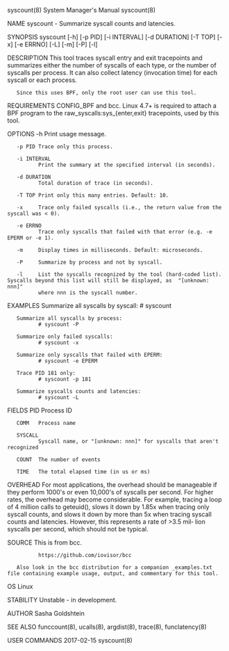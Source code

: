 syscount(8)                                                   System Manager's Manual                                                  syscount(8)

NAME
       syscount - Summarize syscall counts and latencies.

SYNOPSIS
       syscount [-h] [-p PID] [-i INTERVAL] [-d DURATION] [-T TOP] [-x] [-e ERRNO] [-L] [-m] [-P] [-l]

DESCRIPTION
       This  tool  traces  syscall entry and exit tracepoints and summarizes either the number of syscalls of each type, or the number of syscalls
       per process. It can also collect latency (invocation time) for each syscall or each process.

       Since this uses BPF, only the root user can use this tool.

REQUIREMENTS
       CONFIG_BPF and bcc. Linux 4.7+ is required to attach a BPF program to the raw_syscalls:sys_{enter,exit} tracepoints, used by this tool.

OPTIONS
       -h     Print usage message.

       -p PID Trace only this process.

       -i INTERVAL
              Print the summary at the specified interval (in seconds).

       -d DURATION
              Total duration of trace (in seconds).

       -T TOP Print only this many entries. Default: 10.

       -x     Trace only failed syscalls (i.e., the return value from the syscall was < 0).

       -e ERRNO
              Trace only syscalls that failed with that error (e.g. -e EPERM or -e 1).

       -m     Display times in milliseconds. Default: microseconds.

       -P     Summarize by process and not by syscall.

       -l     List the syscalls recognized by the tool (hard-coded list). Syscalls beyond this list will still be displayed, as  "[unknown:  nnn]"
              where nnn is the syscall number.

EXAMPLES
       Summarize all syscalls by syscall:
              # syscount

       Summarize all syscalls by process:
              # syscount -P

       Summarize only failed syscalls:
              # syscount -x

       Summarize only syscalls that failed with EPERM:
              # syscount -e EPERM

       Trace PID 181 only:
              # syscount -p 181

       Summarize syscalls counts and latencies:
              # syscount -L

FIELDS
       PID    Process ID

       COMM   Process name

       SYSCALL
              Syscall name, or "[unknown: nnn]" for syscalls that aren't recognized

       COUNT  The number of events

       TIME   The total elapsed time (in us or ms)

OVERHEAD
       For  most applications, the overhead should be manageable if they perform 1000's or even 10,000's of syscalls per second. For higher rates,
       the overhead may become considerable. For example, tracing a loop of 4 million calls to geteuid(), slows it down by 1.85x when tracing only
       syscall  counts,  and slows it down by more than 5x when tracing syscall counts and latencies. However, this represents a rate of >3.5 mil‐
       lion syscalls per second, which should not be typical.

SOURCE
       This is from bcc.

              https://github.com/iovisor/bcc

       Also look in the bcc distribution for a companion _examples.txt file containing example usage, output, and commentary for this tool.

OS
       Linux

STABILITY
       Unstable - in development.

AUTHOR
       Sasha Goldshtein

SEE ALSO
       funccount(8), ucalls(8), argdist(8), trace(8), funclatency(8)

USER COMMANDS                                                       2017-02-15                                                         syscount(8)

